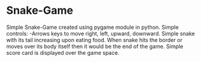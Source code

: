# Snake-Game
Simple Snake-Game created using pygame module in python.
Simple controls:
      -Arrows keys to move right, left, upward, downward.
Simple snake with its tail increasing upon eating food.
When snake hits the border or moves over its body itself then it would be the end of the game.
Simple score card is displayed over the game space.
